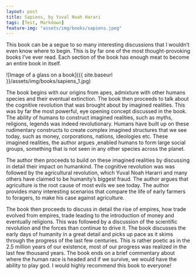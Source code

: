 ```yaml
---
layout: post
title: Sapiens, by Yuval Noah Harari
tags: [Test, Markdown]
feature-img: "assets/img/books/sapiens.jpeg"
---
```


This book can be a segue to so many interesting discussions that I wouldn’t even know where to begin. This is by far one of the most thought-provoking books I’ve ever read. Each section of the book has enough meat to become an entire book in itself. 

![Image of a glass on a book]({{ site.baseurl }}/assets/img/books/sapiens_1.jpg)

The book begins with our origins from apes, admixture with other humans species and their eventual extinction. The book then proceeds to talk about the cognitive revolution that was brought about by imagined realities. This was by far the most powerful, eye opening concept discussed in the book. The ability of humans to construct imagined realities, such as myths, religions, legends was indeed revolutionary.  Humans have built up on these rudimentary constructs to create complex imagined structures that we see today, such as money, corporations, nations, ideologies etc. These imagined realities, the author argues ,enabled humans to form large social groups, something that is not seen in any other species across the planet. 

The author then proceeds to build on these imagined realities by discussing in detail their impact on humankind. The cognitive revolution was was followed by the agricultural revolution, which Yuval Noah Hararri and many others have claimed to be humanity’s biggest fraud. The author argues that agriculture is the root cause of most evils we see today. The author provides many interesting scenarios that compare the life of early farmers to foragers, to make his case against agriculture. 

The book then proceeds to discuss in detail the rise of empires, how trade evolved from empires, trade leading to the introduction of money and eventually religions. This was followed by a discussion of the scientific revolution and the forces than continue to drive it. The book discusses the early days of humanity in a great detail and picks up pace as it skims through the progress of the last few centuries. This is rather poetic as in the 2.5 million years of our existence, most of our progress was realized in the last few thousand years. The book ends on a brief commentary about where the human race is headed and if we survive, we would have the ability to play god. I would highly recommend this book to everyone! 